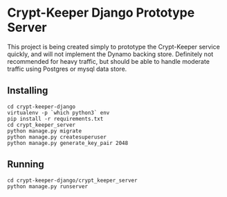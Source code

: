 # Crypt-Keeper Django Prototype Server
This project is being created simply to prototype the Crypt-Keeper service quickly, and will not implement the Dynamo backing store. Definitely not recommended for heavy traffic, but should be able to handle moderate traffic using Postgres or mysql data store.

## Installing

    cd crypt-keeper-django
    virtualenv -p `which python3` env
    pip install -r requirements.txt
    cd crypt_keeper_server
    python manage.py migrate
    python manage.py createsuperuser
    python manage.py generate_key_pair 2048

## Running

    cd crypt-keeper-django/crypt_keeper_server
    python manage.py runserver
